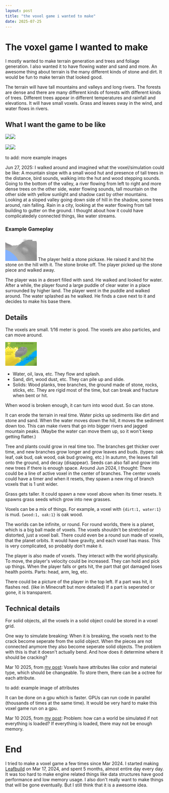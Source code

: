```yaml
---
layout: post
title: "the voxel game i wanted to make"
date: 2025-07-25
---
```


# The voxel game I wanted to make

I mostly wanted to make terrain generation and trees and foliage generation. I also wanted it to have flowing water and sand and more. An awesome thing about terrain is the many different kinds of stone and dirt. It would be fun to make terrain that looked good.

The terrain will have tall mountains and valleys and long rivers. The forests are dense and there are many different kinds of forests with different kinds of trees. Different trees appear in different temperatures and rainfall and elevations. It will have small voxels. Grass and leaves sway in the wind, and water flows in rivers.

## What I want the game to be like

<a href="https://www.youtube.com/watch?v=1wufuXY3l1o"><img src="https://i.ytimg.com/vi/1wufuXY3l1o/hq720.jpg" loading="lazy"><img src="https://pbs.twimg.com/media/EwSl3TWVkAYDx1M?format=jpg&name=large" loading="lazy"></a>

<a href="https://forum.luanti.org/viewtopic.php?t=25683"><img src="https://user-images.githubusercontent.com/6905002/99192695-79e9ff00-2774-11eb-9b78-3a4bc4c78217.png" loading="lazy"><img src="https://forum.luanti.org/download/file.php?mode=view&id=24732" loading="lazy"></a>

to add: more example images


Jun 27, 2025: I walked around and imagined what the voxel/simulation could be like: A mountain slope with a small wood hut and presence of tall trees in the distance, bird sounds, walking into the hut and wood stepping sounds. Going to the bottom of the valley, a river flowing from left to right and more dense trees on the other side, water flowing sounds, tall mountain on the other side with yellow sunlight and shadow cast by other mountains. Looking at a sloped valley going down side of hill in the shadow, some trees around, rain falling. Rain in a city, looking at the water flowing from tall building to gutter on the ground. I thought about how it could have complicatedely connected things, like water streams.

### Example Gameplay

![](breaking-stone.png)
The player held a stone pickaxe. He raised it and hit the stone on the hill with it. The stone broke off. The player picked up the stone piece and walked away.

The player was in a desert filled with sand. He walked and looked for water. After a while, the player found a large puddle of clear water in a place surrounded by higher land. The player went in the puddle and walked around. The water splashed as he walked. He finds a cave next to it and decides to make his base there.

## Details

The voxels are small. 1/16 meter is good. The voxels are also particles, and can move around.

![](ground-water-sand-rock.png)

* Water, oil, lava, etc. They flow and splash.
* Sand, dirt, wood dust, etc. They can pile up and slide.
* Solids: Wood planks, tree branches, the ground made of stone, rocks, sticks, etc. They are rigid most of the time, but can break and fracture when bent or hit.

When wood is broken enough, it can turn into wood dust. So can stone.

It can erode the terrain in real time. Water picks up sediments like dirt and stone and sand. When the water moves down the hill, it moves the sediment down too. This can make rivers that go into bigger rivers and jagged mountain peaks. (Maybe the water can move them up, so it won't keep getting flatter.)

Tree and plants could grow in real time too. The branches get thicker over time, and new branches grow longer and grow leaves and buds. (types: oak leaf, oak bud, oak wood, oak bud growing, etc.) In autumn, the leaves fall onto the ground, and decay (disappear). Seeds can also fall and grow into new trees if there is enough space.
Around Jun 2024, I thought: There could be a line of active voxel in the center of branches. The center voxels could have a timer and when it resets, they spawn a new ring of branch voxels that is 1 unit wider.

Grass gets taller. It could spawn a new voxel above when its timer resets. It spawns grass seeds which grow into new grasses.

Voxels can be a mix of things. For example, a voxel with `{dirt:1, water:1}` is mud. `{wood:1, oak:1}` is oak wood.

The worlds can be infinite, or round. For round worlds, there is a planet, which is a big ball made of voxels. The voxels shouldn't be stretched or distorted, just a voxel ball. There could even be a round sun made of voxels, that the planet orbits. It would have gravity, and each voxel has mass. This is very complicated, so probably don't make it.

The player is also made of voxels. They interact with the world physically. To move, the player's velocity could be increased. They can hold and pick up things. When the player falls or gets hit, the part that got damaged loses health points. Parts: head, arm, leg, etc.

There could be a picture of the player in the top left. If a part was hit, it flashes red. (like in Minecraft but more detailed) If a part is seperated or gone, it is transparent.

## Technical details

For solid objects, all the voxels in a solid object could be stored in a voxel grid.

One way to simulate breaking: When it is breaking, the voxels next to the crack become seperate from the solid object. When the pieces are not connected anymore they also become seperate solid objects. The problem with this is that it doesn't actually bend. And how does it determine where it should be cracking?

Mar 10 2025, from [my post](https://thingmaker.us.eu.org/post/?id=m7cllbb5bc9f): Voxels have attributes like color and material type, which should be changeable. To store them, there can be a octree for each attribute.

to add: example image of attributes

It can be done on a gpu which is faster. GPUs can run code in parallel (thousands of times at the same time). It would be very hard to make this voxel game run on a gpu.

Mar 10 2025, from [my post](https://thingmaker.us.eu.org/post/?id=m7cllbb5bc9f): Problem: how can a world be simulated if not everything is loaded? If everything is loaded, there may not be enough memory.

# End

I tried to make a voxel game a few times since Mar 2024. I started making [Leafbuild](https://thingmaker.us.eu.org/lfbd/prealpha-0.1.0.html) on Mar 17, 2024, and spent 5 months, almost entire day every day. It was too hard to make engine related things like data structures have good performance and low memory usage. I also don't really want to make things that will be gone eventually. But I still think that it is a awesome idea.
